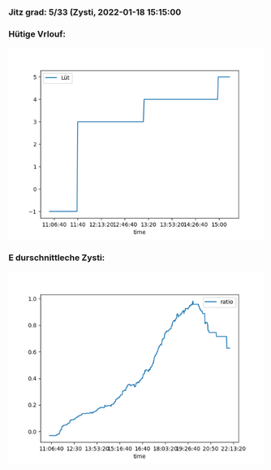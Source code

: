 ### Jitz grad: 5/33 (Zysti, 2022-01-18 15:15:00

### Hütige Vrlouf:
![Graph](Today.png)

### E durschnittleche Zysti:
![Graph](Zysti.png)